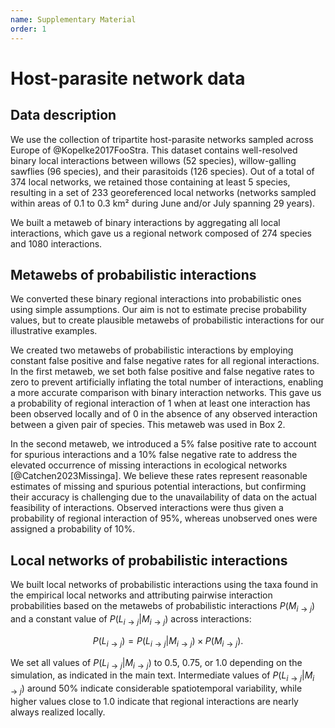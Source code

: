 ```yaml
---
name: Supplementary Material
order: 1
---
```


# Host-parasite network data

## Data description 

We use the collection of tripartite host-parasite networks sampled across Europe
of @Kopelke2017FooStra. This dataset contains well-resolved binary local
interactions between willows ($52$ species), willow-galling sawflies ($96$
species), and their parasitoids ($126$ species). Out of a total of $374$ local
networks, we retained those containing at least $5$ species, resulting in a set
of $233$ georeferenced local networks (networks sampled within areas of $0.1$ to
$0.3$ km² during June and/or July spanning $29$ years). 

We built a metaweb of binary interactions by aggregating all local interactions,
which gave us a regional network composed of $274$ species and $1080$
interactions. 

## Metawebs of probabilistic interactions

We converted these binary regional interactions into probabilistic ones using
simple assumptions. Our aim is not to estimate precise probability values, but
to create plausible metawebs of probabilistic interactions for our illustrative
examples. 

We created two metawebs of probabilistic interactions by employing constant
false positive and false negative rates for all regional interactions. In the
first metaweb, we set both false positive and false negative rates to zero to
prevent artificially inflating the total number of interactions, enabling a more
accurate comparison with binary interaction networks. This gave us a probability
of regional interaction of $1$ when at least one interaction has been observed
locally and of $0$ in the absence of any observed interaction between a given
pair of species. This metaweb was used in Box 2. 

In the second metaweb, we introduced a $5\%$ false positive rate to account for
spurious interactions and a $10\%$ false negative rate to address the elevated
occurrence of missing interactions in ecological networks
[@Catchen2023Missinga]. We believe these rates represent reasonable estimates of
missing and spurious potential interactions, but confirming their accuracy is
challenging due to the unavailability of data on the actual feasibility of
interactions. Observed interactions were thus given a probability of regional
interaction of $95\%$, whereas unobserved ones were assigned a probability of
$10\%$. 


## Local networks of probabilistic interactions

We built local networks of probabilistic interactions using the taxa found in
the empirical local networks and attributing pairwise interaction probabilities
based on the metawebs of probabilistic interactions $P(M_{i \rightarrow j})$ and
a constant value of $P(L_{i \rightarrow j}|M_{i \rightarrow j})$ across
interactions:

$$P(L_{i \rightarrow j}) = P(L_{i \rightarrow j} | M_{i \rightarrow j})
\times P(M_{i \rightarrow j}).$$

We set all values of $P(L_{i \rightarrow j}|M_{i \rightarrow j})$ to $0.5$,
$0.75$, or $1.0$ depending on the simulation, as indicated in the main text.
Intermediate values of $P(L_{i \rightarrow j}|M_{i \rightarrow j})$ around
$50\%$ indicate considerable spatiotemporal variability, while higher values
close to $1.0$ indicate that regional interactions are nearly always realized
locally. 
